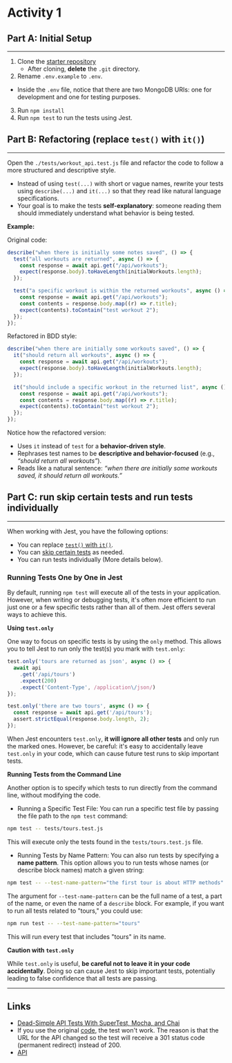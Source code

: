 # Activity 1


## Part A: Initial Setup
------

1. Clone the [starter repository](https://github.com/tx00-resources-en/week6-be-workout-v1)
   - After cloning, **delete** the `.git` directory.
2. Rename `.env.example` to `.env`.
  - Inside the `.env` file, notice that there are two MongoDB URIs: one for development and one for testing purposes.
3. Run `npm install`
4. Run `npm test` to run the tests using Jest.

## Part B: Refactoring (replace `test()` with `it()`)
------


Open the `./tests/workout_api.test.js` file and refactor the code to follow a more structured and descriptive style.  
   - Instead of using `test(...)` with short or vague names, rewrite your tests using `describe(...)` and `it(...)` so that they read like natural language specifications.  
   - Your goal is to make the tests **self-explanatory**: someone reading them should immediately understand what behavior is being tested.  

**Example:**  

Original code:  
```javascript
describe("when there is initially some notes saved", () => {
  test("all workouts are returned", async () => {
    const response = await api.get("/api/workouts");
    expect(response.body).toHaveLength(initialWorkouts.length);
  });

  test("a specific workout is within the returned workouts", async () => {
    const response = await api.get("/api/workouts");
    const contents = response.body.map((r) => r.title);
    expect(contents).toContain("test workout 2");
  });
});
```

Refactored in BDD style:  
```javascript
describe("when there are initially some workouts saved", () => {
  it("should return all workouts", async () => {
    const response = await api.get("/api/workouts");
    expect(response.body).toHaveLength(initialWorkouts.length);
  });

  it("should include a specific workout in the returned list", async () => {
    const response = await api.get("/api/workouts");
    const contents = response.body.map((r) => r.title);
    expect(contents).toContain("test workout 2");
  });
});
```

Notice how the refactored version:  
- Uses `it` instead of `test` for a **behavior-driven style**.  
- Rephrases test names to be **descriptive and behavior-focused** (e.g., *“should return all workouts”*).  
- Reads like a natural sentence: *“when there are initially some workouts saved, it should return all workouts.”*  


## Part C: run skip certain tests and run tests individually 
------

When working with Jest, you have the following options:
  - You can replace [`test()` with `it()`].
  - You can [skip certain tests] as needed.
  - You can run tests individually (More details below).



### Running Tests One by One in Jest

By default, running `npm test` will execute all of the tests in your application. However, when writing or debugging tests, it's often more efficient to run just one or a few specific tests rather than all of them. Jest offers several ways to achieve this.

**Using `test.only`**

One way to focus on specific tests is by using the `only` method. This allows you to tell Jest to run only the test(s) you mark with `test.only`:

```javascript
test.only('tours are returned as json', async () => {
  await api
    .get('/api/tours')
    .expect(200)
    .expect('Content-Type', /application\/json/)
});

test.only('there are two tours', async () => {
  const response = await api.get('/api/tours');
  assert.strictEqual(response.body.length, 2);
});
```

When Jest encounters `test.only`, **it will ignore all other tests** and only run the marked ones. However, be careful: it's easy to accidentally leave `test.only` in your code, which can cause future test runs to skip important tests.

**Running Tests from the Command Line**

Another option is to specify which tests to run directly from the command line, without modifying the code.

- Running a Specific Test File: You can run a specific test file by passing the file path to the `npm test` command:
```bash
npm test -- tests/tours.test.js
```

This will execute only the tests found in the `tests/tours.test.js` file.

- Running Tests by Name Pattern: You can also run tests by specifying a **name pattern**. This option allows you to run tests whose names (or describe block names) match a given string:
```bash
npm test -- --test-name-pattern="the first tour is about HTTP methods"
```

The argument for `--test-name-pattern` can be the full name of a test, a part of the name, or even the name of a `describe` block. For example, if you want to run all tests related to "tours," you could use:

```bash
npm run test -- --test-name-pattern="tours"
```

This will run every test that includes "tours" in its name.

**Caution with `test.only`**

While `test.only` is useful, **be careful not to leave it in your code accidentally**. Doing so can cause Jest to skip important tests, potentially leading to false confidence that all tests are passing.



---
## Links

- [Dead-Simple API Tests With SuperTest, Mocha, and Chai](https://dev-tester.com/dead-simple-api-tests-with-supertest-mocha-and-chai/)
- If you use the original [code](https://github.com/dennmart/dead_simple_api_testing/blob/master/config.js), the test won't work. The reason is that the URL for the API changed so the test will receive a 301 status code (permanent redirect) instead of 200. 
- [API](https://airportgap.com/)


<!-- Links -->
[`test()` with `it()`]:https://jestjs.io/docs/api#testname-fn-timeout
[skip certain tests]:https://codewithhugo.com/run-skip-single-jest-test/


<!-- 

## (Optional) Adopting BDD Testing Style

### **A: Set Up**

1. **Clone the Starter Repository**  
   Clone the repository using the following link:  
   [Starter Repository](https://github.com/tx00-resources-en/week6-be-simple_api_testing).

2. **Delete the `.git` Directory**  
   After cloning, navigate to the project directory and **delete** the `.git` folder to remove any Git tracking.

3. **Navigate to the Project Directory**  
   Change into the `mocha-chai` directory:
   ```bash
   cd week6-be-simple_api_testing/mocha-chai
   ```

4. **Rename the `.env` File**  
   Rename the `.env.example` file to `.env`. Then, update the value for `API_TOKEN` by generating your own free key from [https://airportgap.com/](https://airportgap.com/).  
   Set the key in your `.env` file as follows:
   ```env
   API_TOKEN=your_key_here
   ```

5. **Install Dependencies**  
   Run the following command to install the necessary dependencies:
   ```bash
   npm install
   ```

6. **Run Existing Tests**  
   Ensure that all the existing tests are working correctly by running:
   ```bash
   npm test
   ```

### **B: Refactoring `airports.test.js`**

1. **Execute the Command**  
   Run the following command to execute the initial tests:
   ```bash
   npm run test1
   ```
   At this stage, the tests should pass. Now, we will refactor the code to follow the BDD (Behavior-Driven Development) style.

2. **Refactor the Code**  
   Compare the existing code in `airports.test.js` with the following BDD-style structure:

```javascript
const { request, expect } = require("./config");

describe("Airport API", function () {
  describe("GET /airports", function () {
    describe("when retrieving airports", function () {
      it("should return a list of airports limited to 30 per page", async function () {
        const response = await request.get("/airports");

        expect(response.status).to.eql(200);
        expect(response.body.data.length).to.eql(30);
      });
    });
  });

  describe("POST /airports/distance", function () {
    describe("when calculating the distance between two airports", function () {
      it("should return a 200 status and the distance information", async function () {
        const response = await request
          .post("/airports/distance")
          .send({ from: "KIX", to: "SFO" });

        expect(response.status).to.eql(200);

        const attributes = response.body.data.attributes;
        expect(attributes).to.include.keys(
          "kilometers",
          "miles",
          "nautical_miles"
        );
        expect(attributes.kilometers).to.be.closeTo(8692, 1);
        expect(attributes.miles).to.be.closeTo(5397, 1);
        expect(attributes.nautical_miles).to.be.closeTo(4690, 1);
      });
    });
  });
});
```

3. **Apply the Refactor**  
   Replace the existing code in `airports.test.js` with the refactored code provided above. This structure clearly defines the different parts of the test, making it easier to understand and maintain.


### **C: Refactoring `favorites-old.test.js`**

1. **Refactor the Code**  
   Now, take the existing code in `favorites-old.test.js` and refactor it to follow the same structured and descriptive BDD style shown in **Section B**. Ensure each test describes the behavior being tested in a clear and consistent way. -->
